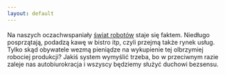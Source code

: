 ```yaml
---
layout: default
---
```


<!--2--><p style="margin: 0px 0px 18px; font-size: 18px; font-family: Helvetica;">
Na naszych oczachwspaniały <a title="Świat robotów" href="http://www.youtube.com/watch?v=-KxjVlaLBmk&amp;e" target="">świat robotów</a> staje się faktem. Niedługo posprzątają, podadzą kawę w bistro itp, czyli przejmą także rynek usług. Tylko skąd obywatele wezmą pieniądze na wykupienie tej olbrzymiej robociej produkcji? Jakiś system wymyślić trzeba, bo w przeciwnym razie zaleje nas autobiurokracja i wszyscy będziemy służyć duchowi bezsensu.<br><br></p>